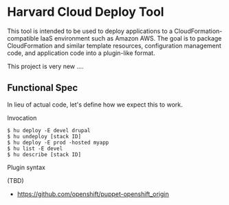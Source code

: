 Harvard Cloud Deploy Tool
=========================

This tool is intended to be used to deploy applications
to a CloudFormation-compatible IaaS environment such as 
Amazon AWS. The goal is to package CloudFormation and 
similar template resources, configuration management code,
and application code into a plugin-like format. 

This project is very new ....

Functional Spec
---------------

In lieu of actual code, let's define how we expect this to work.

Invocation

    $ hu deploy -E devel drupal
    $ hu undeploy [stack ID]
    $ hu deploy -E prod -hosted myapp
    $ hu list -E devel
    $ hu describe [stack ID]
    
Plugin syntax

(TBD)

- https://github.com/openshift/puppet-openshift_origin


